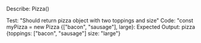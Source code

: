 Describe: Pizza()

Test: "Should return pizza object with two toppings and size"
Code: "const myPizza = new Pizza {["bacon", "sausage"], large}:
Expected Output: pizza {toppings: ["bacon", "sausage"] size: "large"}